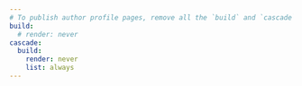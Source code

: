 ```yaml
---
# To publish author profile pages, remove all the `build` and `cascade` settings below.
build:
  # render: never
cascade:
  build:
    render: never
    list: always
---
```

